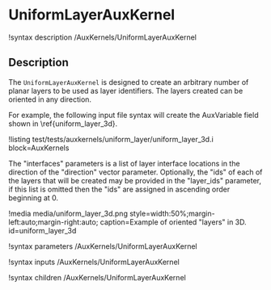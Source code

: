 # UniformLayerAuxKernel
!syntax description /AuxKernels/UniformLayerAuxKernel

## Description

The `UniformLayerAuxKernel` is designed to create an arbitrary number of planar layers to be used
as layer identifiers. The layers created can be oriented in any direction.

For example, the following input file syntax will create the AuxVariable field shown in \ref{uniform_layer_3d}.

!listing test/tests/auxkernels/uniform_layer/uniform_layer_3d.i block=AuxKernels

The "interfaces" parameters is a list of layer interface locations in the direction of the "direction" vector
parameter. Optionally, the "ids" of each of the layers that will be created may be provided in the "layer_ids"
parameter, if this list is omitted then the "ids" are assigned in ascending order beginning at 0.

!media media/uniform_layer_3d.png style=width:50%;margin-left:auto;margin-right:auto; caption=Example of oriented "layers" in 3D. id=uniform_layer_3d

!syntax parameters /AuxKernels/UniformLayerAuxKernel

!syntax inputs /AuxKernels/UniformLayerAuxKernel

!syntax children /AuxKernels/UniformLayerAuxKernel
